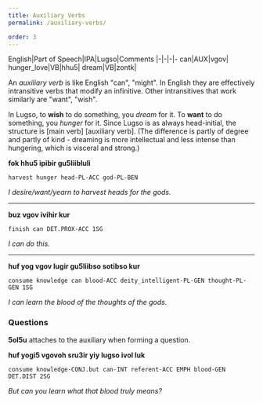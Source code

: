 ```yaml
---
title: Auxiliary Verbs
permalink: /auxiliary-verbs/

order: 3
---
```


English|Part of Speech|IPA|Lugso|Comments
|-|-|-|-
can|AUX|vgov|
hunger_love|VB|hhu5|
dream|VB|zontk|

An _auxiliary verb_ is like English "can", "might". In English they are effectively intransitive verbs that modify an infinitive. Other intransitives that work similarly are "want", "wish".

In Lugso, to **wish** to do something, you _dream_ for it. To **want** to do something, you _hunger_ for it. Since Lugso is as always head-initial, the structure is [main verb] [auxiliary verb]. (The difference is partly of degree and partly of kind - dreaming is more intellectual and less intense than hungering, which is visceral and strong.)

**fok hhu5 ipibir gu5liibluli**

`harvest hunger head-PL-ACC god-PL-BEN`

_I desire/want/yearn to harvest heads for the gods._

---

**buz vgov ivihir kur**

`finish can DET.PROX-ACC 1SG` 

_I can do this._ 

---

**huf yog vgov lugir gu5liibso sotibso kur**

`consume knowledge can blood-ACC deity_intelligent-PL-GEN thought-PL-GEN 1SG`

_I can learn the blood of the thoughts of the gods._

### Questions

**5ol5u** attaches to the auxiliary when forming a question.

**huf yogi5 vgovoh sru3ir yiy lugso ivol luk**

`consume knowledge-CONJ.but can-INT referent-ACC EMPH blood-GEN DET.DIST 2SG`

_But can you learn what that blood truly means?_
